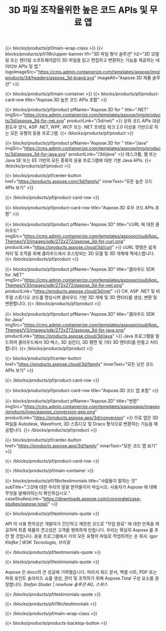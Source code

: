 ﻿---
title: 3D 파일 조작을위한 높은 코드 APIs 및 무료 앱 
weight: 1460
url: /ko/
description: 편집 생성 및 3D 파일 변환. 3D 모델링 소프트웨어가 필요하지 않습니다. 기하학, 장면 계층 구조, 메시 공유 또는 분할, 객체 애니메이션, 대상 카메라 추가 작업.
google_site_verification: pJzfspWbY9hmASAU3ozD0x1YVIt8rcjsmkvNtlT8jsM
---
{{< blocks/products/pf/main-wrap-class >}}
{{< blocks/products/pf/i18n/upper-banner h1="3D 파일 형식 솔루션" h2="3D 모델링 또는 렌더링 소프트웨어없이 3D 파일을 읽고 편집하고 변환하는 기능을 제공하는 네이티브 APIs 및 앱." logoImageSrc="https://cms.admin.containerize.com/templates/aspose/img/products/3d/headers/aspose_3d-brand.svg" imageAlt="Aspose.3D 제품 솔루션" >}}

{{< blocks/products/pf/main-container >}}
{{< blocks/products/pf/product-card-row title="Aspose.3D 높은 코드 APIs 포함" >}}

{{< blocks/products/pf/product pfName="Aspose.3D for " title=".NET" imgSrc="https://cms.admin.containerize.com/templates/aspose/img/products/3d/aspose_3d-for-net.svg" productLink="/3d/net/" >}}
상위 코드 APIs 대상 윈도우 양식, ASP .NET, WPF, WCF 또는 .NET 프레임 워크 2.0 이상을 기반으로 하는 모든 유형의 응용 프로그램.
{{< /blocks/products/pf/product >}}

{{< blocks/products/pf/product pfName="Aspose.3D for " title="Java" imgSrc="https://cms.admin.containerize.com/templates/aspose/img/products/3d/aspose_3d-for-java.svg" productLink="/3d/java" >}}
데스크톱, 웹 또는 Java SE 또는 EE 기반의 모든 종류의 응용 프로그램에 대한 기본 Java APIs.
{{< /blocks/products/pf/product >}}

{{< blocks/products/pf/center-button href="https://products.aspose.com/3d/family/" innerText="모든 높은 코드 APIs 보기" >}}

{{< /blocks/products/pf/product-card-row >}}

{{< blocks/products/pf/product-card-row title="Aspose.3D 로우 코드 APIs 포함" >}}

{{< blocks/products/pf/product pfName="Aspose.3D" title="cURL 에 대한 클라우드" imgSrc="https://cms.admin.containerize.com/templates/asposecloud/App_Themes/V3/images/sdk/272x272/aspose_3d-for-curl.png" productLink="https://products.aspose.cloud/3d/curl" >}}
cURL 명령은 쉽게 처리 및 조작을 위해 클라우드에서 호스팅되는 3D 모델 및 3D 개체에 액세스합니다.
{{< /blocks/products/pf/product >}}

{{< blocks/products/pf/product pfName="Aspose.3D" title="클라우드 SDK for .NET" imgSrc="https://cms.admin.containerize.com/templates/asposecloud/App_Themes/V3/images/sdk/272x272/aspose_3d-for-net.png" productLink="https://products.aspose.cloud/3d/net" >}}
C#, ASP .NET 및 비주얼 스튜디오 코드를 향상시켜 클라우드 기반 3D 개체 및 3D 엔티티를 생성, 변환 및 변환합니다.
{{< /blocks/products/pf/product >}}

{{< blocks/products/pf/product pfName="Aspose.3D" title="클라우드 SDK for Java" imgSrc="https://cms.admin.containerize.com/templates/asposecloud/App_Themes/V3/images/sdk/272x272/aspose_3d-for-java.png" productLink="https://products.aspose.cloud/3d/java" >}}
Java 프로그램을 빌드하여 클라우드에서 3D 박스, 3D 실린더, 3D 평면 및 기타 3D 엔티티를 만들고 처리합니다.
{{< /blocks/products/pf/product >}}

{{< blocks/products/pf/center-button href="https://products.aspose.cloud/3d/family" innerText="모든 낮은 코드 APIs 보기" >}}

{{< /blocks/products/pf/product-card-row >}}

{{< blocks/products/pf/product-card-row title="Aspose.3D 코드 앱 포함" >}}

{{< blocks/products/pf/product pfName="Aspose.3D" title="변환" imgSrc="https://cms.admin.containerize.com/templates/asposeapp/images/products/logo/aspose_conversion-app.png" productLink="https://products.aspose.app/3d/conversion" >}}
무료 앱은 3D 파일을 Autodesk, Wavefront, 3D 스튜디오 및 Draco 형식으로 변환하는 기능을 제공합니다.
{{< /blocks/products/pf/product >}}

{{< blocks/products/pf/center-button href="https://products.aspose.app/3d/family" innerText="모든 코드 앱 보기" >}}

{{< /blocks/products/pf/product-card-row >}}

{{< /blocks/products/pf/main-container >}}

{{< blocks/products/pf/i18n/testimonials title="사람들이 말하는 것" subTitle="그것에 대한 우리의 말을 받아들이지 마십시오. 사용자가 Aspose 에 대해 무엇을 말해야하는지 확인하십시오." caseStudiesLink="https://downloads.aspose.com/corporate/case-studies/aspose.total/" >}}

{{< blocks/products/pf/testimonials-quote >}}
<p class="first">
 API 의 사용 편의성은 개발자가 간단하고 깨끗한 코드로 "작업 완료" 에 대한 만족을 제공하며 최종 제품의 견고성은 고객을 행복하게 만듭니다. 우리는 확실히 Aspose 를 추천 할 것입니다. 응용 프로그램에서 거의 모든 유형의 파일로 작업하려는 순 회사.
 <em>
  Igor Klafke | W3K Tecnologia, 브라질
 </em>
</p>

{{< /blocks/products/pf/testimonials-quote >}}

{{< blocks/products/pf/testimonials-quote >}}
<p class="second">
 Aspose 은 doco의 큰 성공에 기여했습니다. 따라서 워드 문서, 엑셀 시트, PDF 또는 파워 포인트 슬라이드 쇼를 생성, 관리 및 조작하기 위해 Aspose.Total 구성 요소를 권장합니다.
 <em>
  Stefan Studer | nowhow 솔루션 AG, 스위스
 </em>
</p>

{{< /blocks/products/pf/testimonials-quote >}}

{{< /blocks/products/pf/i18n/testimonials >}}

{{< /blocks/products/pf/main-wrap-class >}}

{{< blocks/products/products-backtop-button >}}